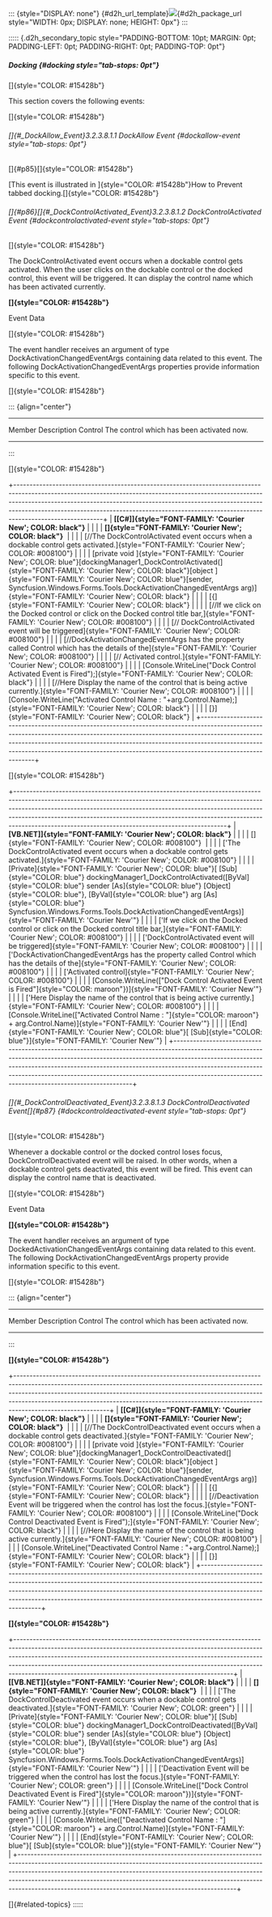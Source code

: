 ::: {style="DISPLAY: none"}
[](ms-xhelp:///?Id=d2h_url_template){#d2h_url_template}![](!package_url!){#d2h_package_url style="WIDTH: 0px; DISPLAY: none; HEIGHT: 0px"}
:::

::::: {.d2h_secondary_topic style="PADDING-BOTTOM: 10pt; MARGIN: 0pt; PADDING-LEFT: 0pt; PADDING-RIGHT: 0pt; PADDING-TOP: 0pt"}
##### Docking {#docking style="tab-stops: 0pt"}

[]{style="COLOR: #15428b"} 

This section covers the following events:

[]{style="COLOR: #15428b"} 

###### []{#_DockAllow_Event}3.2.3.8.1.1 DockAllow Event {#dockallow-event style="tab-stops: 0pt"}

[]{#p85}[]{style="COLOR: #15428b"} 

[This event is illustrated in ]{style="COLOR: #15428b"}How to Prevent tabbed docking.[]{style="COLOR: #15428b"}

###### []{#p86}[]{#_DockControlActivated_Event}3.2.3.8.1.2 DockControlActivated Event {#dockcontrolactivated-event style="tab-stops: 0pt"}

[]{style="COLOR: #15428b"} 

The DockControlActivated event occurs when a dockable control gets activated. When the user clicks on the dockable control or the docked control, this event will be triggered. It can display the control name which has been activated currently.

**[]{style="COLOR: #15428b"}** 

Event Data

[]{style="COLOR: #15428b"} 

The event handler receives an argument of type DockActivationChangedEventArgs containing data related to this event. The following DockActivationChangedEventArgs properties provide information specific to this event.

[]{style="COLOR: #15428b"} 

::: {align="center"}
  --------- -------------------------------------------
  Member    Description
  Control   The control which has been activated now.
  --------- -------------------------------------------
:::

[]{style="COLOR: #15428b"} 

+---------------------------------------------------------------------------------------------------------------------------------------------------------------------------------------------------------------------------------------------------------------------------------------------------------------------------------------------------+
| **[\[C#\]]{style="FONT-FAMILY: 'Courier New'; COLOR: black"}**                                                                                                                                                                                                                                                                                    |
|                                                                                                                                                                                                                                                                                                                                                   |
| **[]{style="FONT-FAMILY: 'Courier New'; COLOR: black"}**                                                                                                                                                                                                                                                                                          |
|                                                                                                                                                                                                                                                                                                                                                   |
| [//The DockControlActivated event occurs when a dockable control gets activated.]{style="FONT-FAMILY: 'Courier New'; COLOR: #008100"}                                                                                                                                                                                                             |
|                                                                                                                                                                                                                                                                                                                                                   |
| [private void ]{style="FONT-FAMILY: 'Courier New'; COLOR: blue"}[dockingManager1_DockControlActivated(]{style="FONT-FAMILY: 'Courier New'; COLOR: black"}[object ]{style="FONT-FAMILY: 'Courier New'; COLOR: blue"}[sender, Syncfusion.Windows.Forms.Tools.DockActivationChangedEventArgs arg)]{style="FONT-FAMILY: 'Courier New'; COLOR: black"} |
|                                                                                                                                                                                                                                                                                                                                                   |
| [{]{style="FONT-FAMILY: 'Courier New'; COLOR: black"}                                                                                                                                                                                                                                                                                             |
|                                                                                                                                                                                                                                                                                                                                                   |
| [//If we click on the Docked control or click on the Docked control title bar,]{style="FONT-FAMILY: 'Courier New'; COLOR: #008100"}                                                                                                                                                                                                               |
|                                                                                                                                                                                                                                                                                                                                                   |
| [// DockControlActivated event will be triggered]{style="FONT-FAMILY: 'Courier New'; COLOR: #008100"}                                                                                                                                                                                                                                             |
|                                                                                                                                                                                                                                                                                                                                                   |
| [//DockActivationChangedEventArgs has the property called Control which has the details of the]{style="FONT-FAMILY: 'Courier New'; COLOR: #008100"}                                                                                                                                                                                               |
|                                                                                                                                                                                                                                                                                                                                                   |
| [// Activated control.]{style="FONT-FAMILY: 'Courier New'; COLOR: #008100"}                                                                                                                                                                                                                                                                       |
|                                                                                                                                                                                                                                                                                                                                                   |
| [Console.WriteLine(\"Dock Control Activated Event is Fired\");]{style="FONT-FAMILY: 'Courier New'; COLOR: black"}                                                                                                                                                                                                                                 |
|                                                                                                                                                                                                                                                                                                                                                   |
| [//Here Display the name of the control that is being active currently.]{style="FONT-FAMILY: 'Courier New'; COLOR: #008100"}                                                                                                                                                                                                                      |
|                                                                                                                                                                                                                                                                                                                                                   |
| [Console.WriteLine(\"Activated Control Name : \"+arg.Control.Name);]{style="FONT-FAMILY: 'Courier New'; COLOR: black"}                                                                                                                                                                                                                            |
|                                                                                                                                                                                                                                                                                                                                                   |
| [}]{style="FONT-FAMILY: 'Courier New'; COLOR: black"}                                                                                                                                                                                                                                                                                             |
+---------------------------------------------------------------------------------------------------------------------------------------------------------------------------------------------------------------------------------------------------------------------------------------------------------------------------------------------------+

[]{style="COLOR: #15428b"} 

+-----------------------------------------------------------------------------------------------------------------------------------------------------------------------------------------------------------------------------------------------------------------------------------------------------------------------------------------------------------------------------------------+
| **[VB.NET\]]{style="FONT-FAMILY: 'Courier New'; COLOR: black"}**                                                                                                                                                                                                                                                                                                                        |
|                                                                                                                                                                                                                                                                                                                                                                                         |
| []{style="FONT-FAMILY: 'Courier New'; COLOR: #008100"}                                                                                                                                                                                                                                                                                                                                  |
|                                                                                                                                                                                                                                                                                                                                                                                         |
| [\'The DockControlActivated event occurs when a dockable control gets activated.]{style="FONT-FAMILY: 'Courier New'; COLOR: #008100"}                                                                                                                                                                                                                                                   |
|                                                                                                                                                                                                                                                                                                                                                                                         |
| [Private]{style="FONT-FAMILY: 'Courier New'; COLOR: blue"}[ [Sub]{style="COLOR: blue"} dockingManager1_DockControlActivated([ByVal]{style="COLOR: blue"} sender [As]{style="COLOR: blue"} [Object]{style="COLOR: blue"}, [ByVal]{style="COLOR: blue"} arg [As]{style="COLOR: blue"} Syncfusion.Windows.Forms.Tools.DockActivationChangedEventArgs)]{style="FONT-FAMILY: 'Courier New'"} |
|                                                                                                                                                                                                                                                                                                                                                                                         |
| [\'If we click on the Docked control or click on the Docked control title bar,]{style="FONT-FAMILY: 'Courier New'; COLOR: #008100"}                                                                                                                                                                                                                                                     |
|                                                                                                                                                                                                                                                                                                                                                                                         |
| [\'DockControlActivated event will be triggered]{style="FONT-FAMILY: 'Courier New'; COLOR: #008100"}                                                                                                                                                                                                                                                                                    |
|                                                                                                                                                                                                                                                                                                                                                                                         |
| [\'DockActivationChangedEventArgs has the property called Control which has the details of the]{style="FONT-FAMILY: 'Courier New'; COLOR: #008100"}                                                                                                                                                                                                                                     |
|                                                                                                                                                                                                                                                                                                                                                                                         |
| [\'Activated control]{style="FONT-FAMILY: 'Courier New'; COLOR: #008100"}                                                                                                                                                                                                                                                                                                               |
|                                                                                                                                                                                                                                                                                                                                                                                         |
| [Console.WriteLine([\"Dock Control Activated Event is Fired\"]{style="COLOR: maroon"})]{style="FONT-FAMILY: 'Courier New'"}                                                                                                                                                                                                                                                             |
|                                                                                                                                                                                                                                                                                                                                                                                         |
| [\'Here Display the name of the control that is being active currently.]{style="FONT-FAMILY: 'Courier New'; COLOR: #008100"}                                                                                                                                                                                                                                                            |
|                                                                                                                                                                                                                                                                                                                                                                                         |
| [Console.WriteLine([\"Activated Control Name : \"]{style="COLOR: maroon"} + arg.Control.Name)]{style="FONT-FAMILY: 'Courier New'"}                                                                                                                                                                                                                                                      |
|                                                                                                                                                                                                                                                                                                                                                                                         |
| [End]{style="FONT-FAMILY: 'Courier New'; COLOR: blue"}[ [Sub]{style="COLOR: blue"}]{style="FONT-FAMILY: 'Courier New'"}                                                                                                                                                                                                                                                                 |
+-----------------------------------------------------------------------------------------------------------------------------------------------------------------------------------------------------------------------------------------------------------------------------------------------------------------------------------------------------------------------------------------+

###### []{#_DockControlDeactivated_Event}3.2.3.8.1.3 DockControlDeactivated Event[]{#p87} {#dockcontroldeactivated-event style="tab-stops: 0pt"}

[]{style="COLOR: #15428b"} 

Whenever a dockable control or the docked control loses focus, DockControlDeactivated event will be raised. In other words, when a dockable control gets deactivated, this event will be fired. This event can display the control name that is deactivated.

[]{style="COLOR: #15428b"} 

Event Data

**[]{style="COLOR: #15428b"}** 

The event handler receives an argument of type DockedActivationChangedEventArgs containing data related to this event. The following DockActivationChangedEventArgs property provide information specific to this event.

[]{style="COLOR: #15428b"} 

::: {align="center"}
  --------- -------------------------------------------
  Member    Description
  Control   The control which has been activated now.
  --------- -------------------------------------------
:::

**[]{style="COLOR: #15428b"}** 

+-----------------------------------------------------------------------------------------------------------------------------------------------------------------------------------------------------------------------------------------------------------------------------------------------------------------------------------------------------+
| **[\[C#\]]{style="FONT-FAMILY: 'Courier New'; COLOR: black"}**                                                                                                                                                                                                                                                                                      |
|                                                                                                                                                                                                                                                                                                                                                     |
| **[]{style="FONT-FAMILY: 'Courier New'; COLOR: black"}**                                                                                                                                                                                                                                                                                            |
|                                                                                                                                                                                                                                                                                                                                                     |
| [//The DockControlDeactivated event occurs when a dockable control gets deactivated.]{style="FONT-FAMILY: 'Courier New'; COLOR: #008100"}                                                                                                                                                                                                           |
|                                                                                                                                                                                                                                                                                                                                                     |
| [private void ]{style="FONT-FAMILY: 'Courier New'; COLOR: blue"}[dockingManager1_DockControlDeactivated(]{style="FONT-FAMILY: 'Courier New'; COLOR: black"}[object ]{style="FONT-FAMILY: 'Courier New'; COLOR: blue"}[sender, Syncfusion.Windows.Forms.Tools.DockActivationChangedEventArgs arg)]{style="FONT-FAMILY: 'Courier New'; COLOR: black"} |
|                                                                                                                                                                                                                                                                                                                                                     |
| [{]{style="FONT-FAMILY: 'Courier New'; COLOR: black"}                                                                                                                                                                                                                                                                                               |
|                                                                                                                                                                                                                                                                                                                                                     |
| [//Deactivation Event will be triggered when the control has lost the focus.]{style="FONT-FAMILY: 'Courier New'; COLOR: #008100"}                                                                                                                                                                                                                   |
|                                                                                                                                                                                                                                                                                                                                                     |
| [Console.WriteLine(\"Dock Control Deactivated Event is Fired\");]{style="FONT-FAMILY: 'Courier New'; COLOR: black"}                                                                                                                                                                                                                                 |
|                                                                                                                                                                                                                                                                                                                                                     |
| [//Here Display the name of the control that is being active currently.]{style="FONT-FAMILY: 'Courier New'; COLOR: #008100"}                                                                                                                                                                                                                        |
|                                                                                                                                                                                                                                                                                                                                                     |
| [Console.WriteLine(\"Deactivated Control Name : \"+arg.Control.Name);]{style="FONT-FAMILY: 'Courier New'; COLOR: black"}                                                                                                                                                                                                                            |
|                                                                                                                                                                                                                                                                                                                                                     |
| [}]{style="FONT-FAMILY: 'Courier New'; COLOR: black"}                                                                                                                                                                                                                                                                                               |
+-----------------------------------------------------------------------------------------------------------------------------------------------------------------------------------------------------------------------------------------------------------------------------------------------------------------------------------------------------+

**[]{style="COLOR: #15428b"}** 

+-------------------------------------------------------------------------------------------------------------------------------------------------------------------------------------------------------------------------------------------------------------------------------------------------------------------------------------------------------------------------------------------+
| **[\[VB.NET\]]{style="FONT-FAMILY: 'Courier New'; COLOR: black"}**                                                                                                                                                                                                                                                                                                                        |
|                                                                                                                                                                                                                                                                                                                                                                                           |
| **[]{style="FONT-FAMILY: 'Courier New'; COLOR: black"}**                                                                                                                                                                                                                                                                                                                                  |
|                                                                                                                                                                                                                                                                                                                                                                                           |
| [\'The DockControlDeactivated event occurs when a dockable control gets deactivated.]{style="FONT-FAMILY: 'Courier New'; COLOR: green"}                                                                                                                                                                                                                                                   |
|                                                                                                                                                                                                                                                                                                                                                                                           |
| [Private]{style="FONT-FAMILY: 'Courier New'; COLOR: blue"}[ [Sub]{style="COLOR: blue"} dockingManager1_DockControlDeactivated([ByVal]{style="COLOR: blue"} sender [As]{style="COLOR: blue"} [Object]{style="COLOR: blue"}, [ByVal]{style="COLOR: blue"} arg [As]{style="COLOR: blue"} Syncfusion.Windows.Forms.Tools.DockActivationChangedEventArgs)]{style="FONT-FAMILY: 'Courier New'"} |
|                                                                                                                                                                                                                                                                                                                                                                                           |
| [\'Deactivation Event will be triggered when the control has lost the focus.]{style="FONT-FAMILY: 'Courier New'; COLOR: green"}                                                                                                                                                                                                                                                           |
|                                                                                                                                                                                                                                                                                                                                                                                           |
| [Console.WriteLine([\"Dock Control Deactivated Event is Fired\"]{style="COLOR: maroon"})]{style="FONT-FAMILY: 'Courier New'"}                                                                                                                                                                                                                                                             |
|                                                                                                                                                                                                                                                                                                                                                                                           |
| [\'Here Display the name of the control that is being active currently.]{style="FONT-FAMILY: 'Courier New'; COLOR: green"}                                                                                                                                                                                                                                                                |
|                                                                                                                                                                                                                                                                                                                                                                                           |
| [Console.WriteLine([\"Deactivated Control Name : \"]{style="COLOR: maroon"} + arg.Control.Name)]{style="FONT-FAMILY: 'Courier New'"}                                                                                                                                                                                                                                                      |
|                                                                                                                                                                                                                                                                                                                                                                                           |
| [End]{style="FONT-FAMILY: 'Courier New'; COLOR: blue"}[ [Sub]{style="COLOR: blue"}]{style="FONT-FAMILY: 'Courier New'"}                                                                                                                                                                                                                                                                   |
+-------------------------------------------------------------------------------------------------------------------------------------------------------------------------------------------------------------------------------------------------------------------------------------------------------------------------------------------------------------------------------------------+

[]{#related-topics}
:::::

